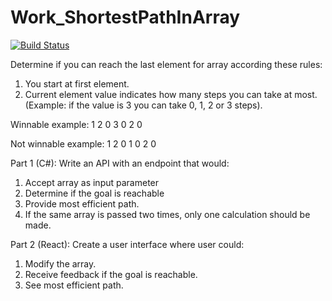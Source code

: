 # Work_ShortestPathInArray
[![Build Status](https://travis-ci.com/Almantask/Work_ShortestPathInArray.svg?branch=master)](https://travis-ci.com/Almantask/Work_ShortestPathInArray)

Determine if you can reach the last element for array according these rules:
1. You start at first element.
2. Current element value indicates how many steps you can take at most.
(Example: if the value is 3 you can take 0, 1, 2 or 3 steps).

Winnable example:
1 2 0 3 0 2 0

Not winnable example:
1 2 0 1 0 2 0


Part 1 (C#):
Write an API with an endpoint that would:
1. Accept array as input parameter
2. Determine if the goal is reachable
3. Provide most efficient path.
4. If the same array is passed two times,
only one calculation should be made.

Part 2 (React):
Create a user interface where user could:
1. Modify the array.
2. Receive feedback if the goal is reachable.
3. See most efficient path.
